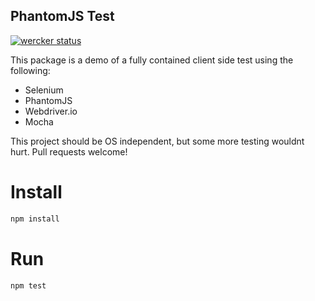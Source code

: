 PhantomJS Test
---
[![wercker status](https://app.wercker.com/status/50f01fc10e60b98d08eeb58ec496f648/s/ "wercker status")](https://app.wercker.com/project/bykey/50f01fc10e60b98d08eeb58ec496f648)

This package is a demo of a fully contained client side test using the following:

 * Selenium
 * PhantomJS
 * Webdriver.io
 * Mocha

This project should be OS independent, but some more testing wouldnt hurt. Pull requests welcome!


Install
===
```js
npm install
```

Run
===
```js
npm test
```
